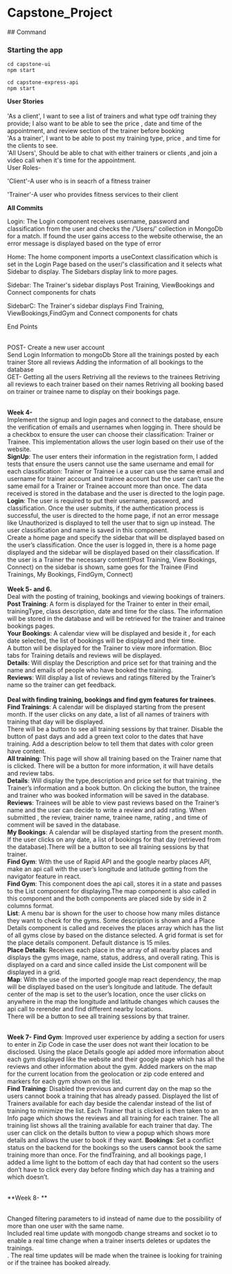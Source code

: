 # Capstone_Project
<p>
## Command

### Starting the app

```
cd capstone-ui
npm start
```
```
cd capstone-express-api
npm start
```
        
<strong>User Stories</strong><br/> <br/>
'As a client', I want to see a list of trainers and what type odf training they provide; I also want to be able to see the price , date and time of the appointment, and review section of the trainer before booking<br/>
'As a trainer', I want to be able to post my training type, price , and time for the clients to see.<br/>
'All Users', Should be able to chat with either trainers or clients ,and join a video call when it's time for the appointment.<br/>
User Roles-<br/>

<p>'Client'-A user who is in seacrh of a fitness trainer</p>
<p>'Trainer'-A user who provides fitness services to their client </p>

<p><strong>All Commits</strong>
<p>Login: The Login component receives username, password and classification from the user and checks the /'Users/' collection in MongoDb for a match. If found the user gains access to the website otherwise, the an error message is displayed based on the type of error <br/>

<p>Home: The home component imports a useContext classification which is set in the Login Page based on the user/'s classification and it selects what Sidebar to display. The Sidebars display link to more pages.

<p>Sidebar: The Trainer's sidebar displays Post Training, ViewBookings and Connect components for chats

<p>SidebarC: The Trainer's sidebar displays Find Training, ViewBookings,FindGym and Connect components for chats

<p>End Points</p> <br>
POST-	Create a new user account	<br/>
        Send Login Information to mongoDb
        Store all the trainings posted by each trainer
        Store all reviews
        Adding the information of all bookings to the database <br/>
GET- Getting all the users
     Retriving all the reviews to the trainees
     Retriving all reviews to each trainer based on their names
     Retriving all booking based on trainer or trainee name to display on their bookings page.
 <br/><br/>
     
<strong>Week 4-</strong><br/>
Implement the signup and login pages and connect to the database, ensure the verification of emails and usernames when logging in. There should be a checkbox to ensure the user can choose their classification: Trainer or Trainee. This implementation allows the user login based on their use of the website.<br/>
<strong>SignUp</strong>: The user enters their information in the registration form, I added tests that ensure the users cannot use the same username and email for each classification: Trainer or Trainee i.e a user can use the same email and username for trainer account and trainee account but the user can’t use the same email for a Trainer or Trainee account more than once. The data received is stored in the database and the user is directed to the login page.<br/>
<strong>Login</strong>: The user is required to put their username,  password, and classification. Once the user submits, if the authentication process is successful, the user is directed to the home page, if not an error message like Unauthorized is displayed to tell the user that to sign up instead. The user classification and name is saved in this component. <br/>
Create a home page and specify the sidebar that will be displayed based on the user’s classification.
Once the user is logged in, there is a home page displayed and the sidebar will be displayed based on their classification. If the user is a Trainer the necessary content(Post Training, View Bookings, Connect) on the sidebar is shown, same goes for the Trainee (Find Trainings, My Bookings, FindGym, Connect)<br/><br/>
<strong>Week 5- and 6.</strong><br/>
Deal with the posting of training, bookings and viewing bookings of trainers. <br/>
<strong>Post Training</strong>: A form is displayed for the Trainer to enter in their email, trainingType, class description, date and time for the class. The information will be stored in the database and will be retrieved for the trainer and trainee bookings pages.<br/>
<strong>Your Bookings</strong>: A calendar view will be displayed and beside it , for each date selected, the list of bookings will be displayed and their time. <br/>
A button will be displayed for the Trainer to view more information. Bloc tabs for Training details and reviews will be displayed.<br/>
<strong>Details</strong>: Will display the Description and price set for that training and the name and emails of people who have booked the training.<br/>
<strong>Reviews</strong>: Will display a list of reviews and ratings filtered by the Trainer’s name so the trainer can get feedback.<br/>
<br/>
**Deal with finding training, bookings and find gym features for trainees**.<br/>
<strong>Find Trainings</strong>: A calendar will be displayed starting from the present month. If the user clicks on any date, a list of all names of trainers with training that day will be displayed. <br/>
There will be a button to see all training sessions by that trainer. Disable the button of past days and add a green text color to the dates that have training. Add a description below to tell them that dates with color green have content.<br/>
**All training**: This page will show all training based on the Trainer name that is clicked. There will be a button for more information, it will have details and review tabs.<br/>
**Details**: Will display the type,description and price set for that training , the Trainer’s information and a book button. On clicking the button, the trainee and trainer who was booked information will be saved in the database. <br/>
**Reviews**: Trainees will be able to view past reviews based on the Trainer’s name and the user can decide to write a review and add rating. When submitted , the review, trainer name, trainee name, rating , and time of comment will be saved in the database.<br/>
**My Bookings**: A calendar will be displayed starting from the present month. If the user clicks on any date, a list of bookings for that day (retrieved from the database).There will be a button to see all training sessions by that trainer.<br/>
**Find Gym**: With the use of Rapid API and the google nearby places API, make an api call with the user’s longitude and latitude gotting from the navigator feature in react.<br/>
**Find Gym**: This component does the api call, stores it in a state and passes to the List component for displaying.The map component is also called in this component and the both components are placed side by side in 2 columns format. <br/>
**List**: A menu bar is shown for the user to choose how many miles distance they want to check for the gyms. Some description is shown and a Place Details component is called and receives the places array which has the list of all gyms close by based on the distance selected. A grid format is set for the place details component. Default distance is 15 miles.<br/>
**Place Details**: Receives each place in the array of all nearby places and displays the gyms image, name, status, address, and overall rating. This is displayed on a card and since called inside the List component will be displayed in a grid.<br/>
**Map**: With the use of the imported google map react dependency, the map will be displayed based on the user’s longitude and latitude. The default center of the map is set to the user’s location, once the user clicks on anywhere in the map the longitude and latitude changes which causes the api call to rerender and find different nearby locations. <br/>
There will be a button to see all training sessions by that trainer. <br/><br/>


**Week 7-**
**Find Gym**: Improved user experience  by adding a section for users to enter in Zip Code in case the user does not want their location to be disclosed. Using the place Details google api added more information about each gym displayed like the website and their google page which has all the reviews and other information about the gym. Added markers on the map for the current location from the geolocation or zip code entered and markers for each gym shown on the list. <br/>
**Find Training**: Disabled the previous and current day on the map so the users cannot book a training that has already passed. Displayed the list of Trainers available for each day beside the calendar instead of the list of training to minimize the list. Each Trainer that is clicked is then taken to an Info page which shows the reviews and all training for each trainer. The all training list shows all the training available for each trainer that day. The user can click on the details button to view a popup which shows more details and allows the user to book if they want. 
**Bookings**: Set a conflict status on the backend for the bookings so the users cannot book the same training more than once.
For the findTraining, and all bookings page, I added a lime light to the bottom of each day that had content so the users don’t have to click every day before finding which day has a training and which doesn’t. 
<br/><br/>

**Week 8- ** <br/><br/>
<p>Changed filtering parameters to id instead of name due to the possibility of more than one user with the same name. <br/>
Included real time update with mongodb change streams and socket io to enable a real time change when a trainer inserts deletes or updates the trainings.<br/>.
The real time updates will be made when the trainee is looking for training or if the trainee has booked already. 
 

